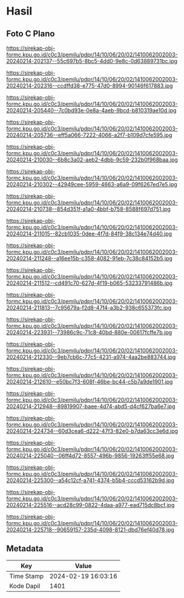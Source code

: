 # Hasil

## Foto C Plano

https://sirekap-obj-formc.kpu.go.id/c0c3/pemilu/pdpr/14/10/06/20/02/1410062002003-20240214-202137--55c697b5-8bc5-4dd0-9e8c-0d63889731bc.jpg

https://sirekap-obj-formc.kpu.go.id/c0c3/pemilu/pdpr/14/10/06/20/02/1410062002003-20240214-202316--ccdffd38-e775-47d0-8994-90146f617883.jpg

https://sirekap-obj-formc.kpu.go.id/c0c3/pemilu/pdpr/14/10/06/20/02/1410062002003-20240214-205440--7c0bd93e-0e8a-4aeb-9bcd-b810319ae10d.jpg

https://sirekap-obj-formc.kpu.go.id/c0c3/pemilu/pdpr/14/10/06/20/02/1410062002003-20240214-205736--eff5a066-7222-4066-a2f7-b109d7cfe595.jpg

https://sirekap-obj-formc.kpu.go.id/c0c3/pemilu/pdpr/14/10/06/20/02/1410062002003-20240214-210030--6b8c3a02-aeb2-4dbb-9c59-232b0f968baa.jpg

https://sirekap-obj-formc.kpu.go.id/c0c3/pemilu/pdpr/14/10/06/20/02/1410062002003-20240214-210302--42949cee-5959-4663-a6a9-09f6267ed7e5.jpg

https://sirekap-obj-formc.kpu.go.id/c0c3/pemilu/pdpr/14/10/06/20/02/1410062002003-20240214-210738--854d351f-a1a0-4bbf-b758-8588f697d751.jpg

https://sirekap-obj-formc.kpu.go.id/c0c3/pemilu/pdpr/14/10/06/20/02/1410062002003-20240214-211015--82cb1035-0dee-4f7d-84f9-38c134e74d40.jpg

https://sirekap-obj-formc.kpu.go.id/c0c3/pemilu/pdpr/14/10/06/20/02/1410062002003-20240214-211248--a16ee15b-c358-4082-91eb-7c38c84152b5.jpg

https://sirekap-obj-formc.kpu.go.id/c0c3/pemilu/pdpr/14/10/06/20/02/1410062002003-20240214-211512--cd491c70-627d-4f19-b065-53233791486b.jpg

https://sirekap-obj-formc.kpu.go.id/c0c3/pemilu/pdpr/14/10/06/20/02/1410062002003-20240214-211813--7c95679a-f2d8-47f4-a3b2-938c655373fc.jpg

https://sirekap-obj-formc.kpu.go.id/c0c3/pemilu/pdpr/14/10/06/20/02/1410062002003-20240214-223931--73986c9c-71c8-40bd-880e-00617fcffe7b.jpg

https://sirekap-obj-formc.kpu.go.id/c0c3/pemilu/pdpr/14/10/06/20/02/1410062002003-20240214-212330--9eb7cb6c-77c5-4231-a974-4aa2be883744.jpg

https://sirekap-obj-formc.kpu.go.id/c0c3/pemilu/pdpr/14/10/06/20/02/1410062002003-20240214-212610--e50bc7f3-608f-46be-bc44-c5b7a9de1901.jpg

https://sirekap-obj-formc.kpu.go.id/c0c3/pemilu/pdpr/14/10/06/20/02/1410062002003-20240214-212948--89819907-baee-4d74-abd5-d4cf627ba6e7.jpg

https://sirekap-obj-formc.kpu.go.id/c0c3/pemilu/pdpr/14/10/06/20/02/1410062002003-20240214-224734--60d3cea6-d222-47f3-82e0-b7da63cc3e6d.jpg

https://sirekap-obj-formc.kpu.go.id/c0c3/pemilu/pdpr/14/10/06/20/02/1410062002003-20240214-225040--06ff4d72-8557-496b-9856-19263ff55e68.jpg

https://sirekap-obj-formc.kpu.go.id/c0c3/pemilu/pdpr/14/10/06/20/02/1410062002003-20240214-225300--a54c12cf-a741-4374-b5b4-cccd53162b9d.jpg

https://sirekap-obj-formc.kpu.go.id/c0c3/pemilu/pdpr/14/10/06/20/02/1410062002003-20240214-225516--acd28c99-0822-4daa-a977-ead715dc8bcf.jpg

https://sirekap-obj-formc.kpu.go.id/c0c3/pemilu/pdpr/14/10/06/20/02/1410062002003-20240214-225718--90659157-235d-4098-8121-dbd76ef40d78.jpg


## Metadata

| Key        | Value               |
| ---------- | ------------------- |
| Time Stamp | 2024-02-19 16:03:16 |
| Kode Dapil | 1401                |



